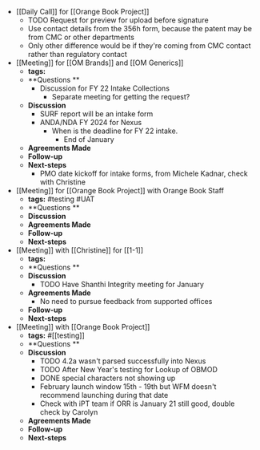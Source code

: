 - [[Daily Call]] for [[Orange Book Project]]
	- TODO Request for preview for upload before signature
	- Use contact details from the 356h form, because the patent may be from CMC or other departments
	- Only other difference would be if they're coming from CMC contact rather than regulatory contact
- [[Meeting]] for [[OM Brands]] and [[OM Generics]]
	- **tags:**
	- **Questions **
		- Discussion for FY 22 Intake Collections
			- Separate meeting for getting the request?
	- **Discussion**
		- SURF report will be an intake form
		- ANDA/NDA FY 2024 for Nexus
			- When is the deadline for FY 22 intake.
				- End of January
	- **Agreements Made**
	- **Follow-up**
	- **Next-steps**
		- PMO date kickoff for intake forms, from Michele Kadnar, check with Christine
- [[Meeting]] for [[Orange Book Project]] with Orange Book Staff
	- **tags:**  #testing #UAT
	- **Questions **
	- **Discussion**
	- **Agreements Made**
	- **Follow-up**
	- **Next-steps**
- [[Meeting]] with [[Christine]] for [[1-1]]
	- **tags:**
	- **Questions **
	- **Discussion**
		- TODO Have Shanthi Integrity meeting for January
	- **Agreements Made**
		- No need to pursue feedback from supported offices
	- **Follow-up**
	- **Next-steps**
- [[Meeting]] with [[Orange Book Project]]
	- **tags:**  #[[testing]]
	- **Questions **
	- **Discussion**
		- TODO 4.2a wasn't parsed successfully into Nexus
		- TODO After New Year's testing for Lookup of OBMOD
		- DONE  special characters not showing up
		- February launch window 15th - 19th but WFM doesn't recommend launching during that date
		- Check with iPT team if ORR is January 21 still good, double check by Carolyn
	- **Agreements Made**
	- **Follow-up**
	- **Next-steps**